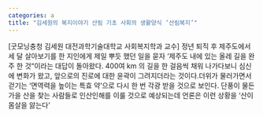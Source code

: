 ```yaml
---
categories: a
title: "김세원의 복지이야기 산림 기초 사회의 생활양식 ‘산림복지’"
---
```

[굿모닝충청 김세원 대전과학기술대학교 사회복지학과 교수] 정년 퇴직 후 제주도에서 세 달 살아보기를 한 지인에게 제일 뿌듯 했던 일을 묻자 ‘제주도 내에 있는 올레 길을 완주 한 것“이라는 대답이 돌아왔다. 400여 km 의 길을 한 걸음씩 채워 나가다보니 심신에 변화가 왔고, 앞으로의 진로에 대한 윤곽이 그려지더라는 것이다.더위가 물러가면서 걷기는 ‘면역력을 높이는 특효 약’으로 다시 한 번 각광 받을 것으로 보인다. 단풍이 물든 가을 산을 찾는 사람들로 인산인해를 이룰 것으로 예상되는데 언론은 이런 상황을 ‘산이 몸살을 앓는다’